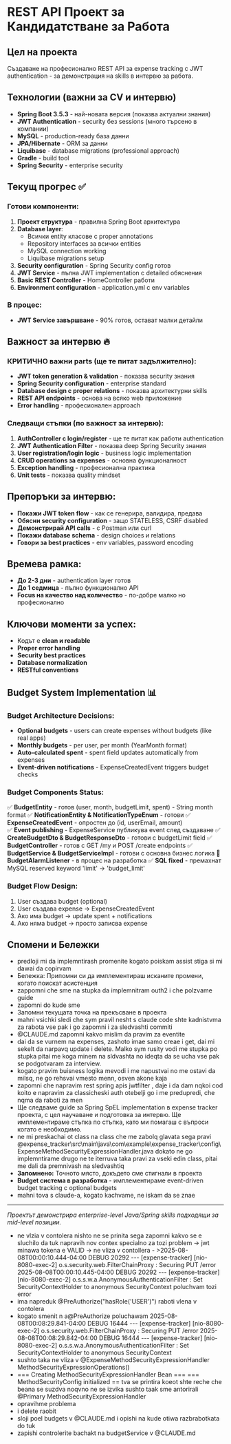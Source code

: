 # REST API Проект за Кандидатстване за Работа 

## Цел на проекта
Създаване на професионално REST API за expense tracking с JWT authentication - за демонстрация на skills в интервю за работа.

## Технологии (важни за CV и интервю)
- **Spring Boot 3.5.3** - най-новата версия (показва актуални знания)
- **JWT Authentication** - security без sessions (много търсено в компании)
- **MySQL** - production-ready база данни
- **JPA/Hibernate** - ORM за данни
- **Liquibase** - database migrations (professional approach)
- **Gradle** - build tool
- **Spring Security** - enterprise security

## Текущ прогрес ✅

### Готови компоненти:
1. **Проект структура** - правилна Spring Boot архитектура
2. **Database layer**:
   - Всички entity класове с proper annotations
   - Repository interfaces за всички entities
   - MySQL connection working
   - Liquibase migrations setup
3. **Security configuration** - Spring Security config готов
4. **JWT Service** - пълна JWT implementation с detailed обяснения
5. **Basic REST Controller** - HomeController работи
6. **Environment configuration** - application.yml с env variables

### В процес:
- **JWT Service завършване** - 90% готов, остават малки детайли

## Важност за интервю 🔥

### КРИТИЧНО важни parts (ще те питат задължително):
- **JWT token generation & validation** - показва security знания
- **Spring Security configuration** - enterprise standard
- **Database design с proper relations** - показва архитектурни skills
- **REST API endpoints** - основа на всяко web приложение
- **Error handling** - професионален approach

### Следващи стъпки (по важност за интервю):
1. **AuthController с login/register** - ще те питат как работи authentication
2. **JWT Authentication Filter** - показва deep Spring Security знания
3. **User registration/login logic** - business logic implementation
4. **CRUD operations за expenses** - основна функционалност
5. **Exception handling** - професионална практика
6. **Unit tests** - показва quality mindset

## Препоръки за интервю:
- **Покажи JWT token flow** - как се генерира, валидира, предава
- **Обясни security configuration** - защо STATELESS, CSRF disabled
- **Демонстрирай API calls** - с Postman или curl
- **Покажи database schema** - design choices и relations
- **Говори за best practices** - env variables, password encoding

## Времева рамка:
- **До 2-3 дни** - authentication layer готов
- **До 1 седмица** - пълно функционално API
- **Focus на качество над количество** - по-добре малко но професионално

## Ключови моменти за успех:
- Кодът е **clean и readable**
- **Proper error handling**
- **Security best practices**
- **Database normalization**
- **RESTful conventions**

## Budget System Implementation 📊

### Budget Architecture Decisions:
- **Optional budgets** - users can create expenses without budgets (like real apps)
- **Monthly budgets** - per user, per month (YearMonth format)
- **Auto-calculated spent** - spent field updates automatically from expenses
- **Event-driven notifications** - ExpenseCreatedEvent triggers budget checks

### Budget Components Status:
✅ **BudgetEntity** - готов (user, month, budgetLimit, spent) - String month format
✅ **NotificationEntity & NotificationTypeEnum** - готови
✅ **ExpenseCreatedEvent** - опростен до (id, userEmail, amount)  
✅ **Event publishing** - ExpenseService публикува event след създаване
✅ **CreateBudgetDto & BudgetResponseDto** - готови с budgetLimit field
✅ **BudgetController** - готов с GET /my и POST /create endpoints
✅ **BudgetService & BudgetServiceImpl** - готови с основна бизнес логика
🔄 **BudgetAlarmListener** - в процес на разработка
✅ **SQL fixed** - премахнат MySQL reserved keyword 'limit' → 'budget_limit'

### Budget Flow Design:
1. User създава budget (optional)
2. User създава expense → ExpenseCreatedEvent
3. Ако има budget → update spent + notifications
4. Ако няма budget → просто записва expense

## Спомени и Бележки
- predloji mi da implemntirash promenite kogato poiskam assist  stiga si mi dawai da copirvam
- Бележка: Припомни си да имплементираш исканите промени, когато поискат асистенция
- zappomni che sme na stupka da implemnitram outh2 i che polzvame guide
- zapomni do kude sme
- Запомни текущата точка на прекъсване в проекта
- mahni vsichki sledi che sym pravil nesht s claude code shte kadnistvma za rabota vse pak i go zapomni i za sledvashti commiti
- @CLAUDE.md zapomni kakvo mislim da pravim za eventite
- dai da se vurnem na expenses, zashoto imae samo creae i  get, dai mi sekelt da narpavq update i delete. Malko sym rusity vodi me stupka po stupka pitai me koga minem na sldvashta no ideqta da se ucha vse pak se podgotvaram za interview.
- kogato pravim buisness logika mevodi i me napustvai no me ostavi da milsq, ne go rehsvai vmesto menn, osven akone kaja 
- zapomni che napravim rest spring apis jwtfilter , daje i da dam nqkoi cod koito e napravim za classicheski auth otebelji go i me predupredi, che nqma da raboti za men
- Ще следваме guide за Spring SpEL implementation в expense tracker проекта, с цел научаване и подготовка за интервю. Ще имплементираме стъпка по стъпка, като ми помагаш с въпроси когато е необходимо.
- ne mi preskachai ot class na class che me zabolq glavata sega pravi @expense_tracker\src\main\java\com\example\expense_tracker\config\ExpenseMethodSecurityExpressionHandler.java dokato ne go implemntirame drugo ne te iterruva taka pravi za vseki edin class, pitai me dali da premnivash na sledvashtiq
- **Запомнено:** Точното място, докъдето сме стигнали в проекта
- **Budget система в разработка** - имплементираме event-driven budget tracking с optional budgets
- mahni tova s claude-a, kogato kachvame,  ne iskam da se znae

---
*Проектът демонстрира enterprise-level Java/Spring skills подходящи за mid-level позиции.*
- ne vlzia v contolera nishto ne se prinita sega zapomni kakvo se e sluchilo da tuk napravih nov contex specialno za tozi problem -> jwt minawa tokena e VALID -> ne vliza v contollera - >2025-08-08T00:00:10.444-04:00 DEBUG 20292 --- [expense-tracker] [nio-8080-exec-2] o.s.security.web.FilterChainProxy        : Securing PUT /error
2025-08-08T00:00:10.445-04:00 DEBUG 20292 --- [expense-tracker] [nio-8080-exec-2] o.s.s.w.a.AnonymousAuthenticationFilter  : Set SecurityContextHolder to anonymous SecurityContext poluchvam tozi error
- ima napreduk     @PreAuthorize("hasRole('USER')")
raboti vlena v contolera
- kogato smenit n a@PreAuthorize poluchawam 2025-08-08T00:08:29.841-04:00 DEBUG 16444 --- [expense-tracker] [nio-8080-exec-2] o.s.security.web.FilterChainProxy        : Securing PUT /error
2025-08-08T00:08:29.842-04:00 DEBUG 16444 --- [expense-tracker] [nio-8080-exec-2] o.s.s.w.a.AnonymousAuthenticationFilter  : Set SecurityContextHolder to anonymous SecurityContext
- sushto taka ne vliza v @ExpenseMethodSecurityExpressionHandler MethodSecurityExpressionOperations()
- === Creating MethodSecurityExpressionHandler Bean === === MethodSecurityConfig initialized == tva se printira koeot shte reche che beana se suzdva noqvno ne se izvika sushto taak sme antorirali @Primary MethodSecurityExpressionHandler
- opravihme problema
- i delete raobit
- sloji poel budgets v @CLAUDE.md i opishi na kude otiwa razbrabotkata do tuk
- zapishi controlerite bachakt na budgetService v @CLAUDE.md